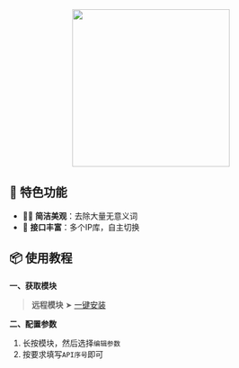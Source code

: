 <div align="center">
    
<img src="https://raw.githubusercontent.com/cc63/Surge/main/Module/Panel/IP-info/Moore/IP.png" width="280">

</div>

## 🌟 特色功能

- 🧑‍🎨 **简洁美观**：去除大量无意义词
- 📱 **接口丰富**：多个IP库，自主切换

## 📦 使用教程

**一、获取模块**

> **远程模块** ➤ [一键安装](surge:///install-module?url=https%3A%2F%2Fraw.githubusercontent.com%2Fcc63%2FSurge%2Fmain%2FModule%2FPanel%2FIP-info%2FMoore%2FIP-info.sgmodule)


**二、配置参数**

1. 长按模块，然后选择`编辑参数`
2. 按要求填写`API序号`即可
